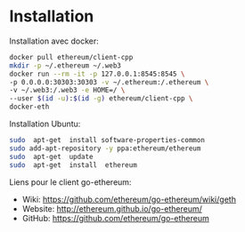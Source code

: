 # Installation

Installation avec docker:
```bash
docker pull ethereum/client-cpp
mkdir -p ~/.ethereum ~/.web3
docker run --rm -it -p 127.0.0.1:8545:8545 \
-p 0.0.0.0:30303:30303 -v ~/.ethereum:/.ethereum \
-v ~/.web3:/.web3 -e HOME=/ \
--user $(id -u):$(id -g) ethereum/client-cpp \
docker-eth
```

Installation Ubuntu:
```bash
sudo  apt-get  install software-properties-common
sudo add-apt-repository -y ppa:ethereum/ethereum
sudo  apt-get  update
sudo  apt-get  install  ethereum
```
  
Liens pour le client go-ethereum:
  - Wiki: https://github.com/ethereum/go-ethereum/wiki/geth
  - Website: http://ethereum.github.io/go-ethereum/
  - GitHub: https://github.com/ethereum/go-ethereum

